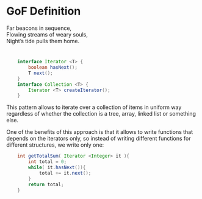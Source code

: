 # GoF Definition
Far beacons in sequence,  
Flowing streams of weary souls,  
Night’s tide pulls them home.  
#
```java
    interface Iterator <T> {
        boolean hasNext();
        T next();
    }
    interface Collection <T> {
        Iterator <T> createIterator();
    }
```
This pattern allows to iterate over a collection of items in
uniform way regardless of whether the collection is a tree,
array, linked list or something else.

One of the benefits of this approach is that it allows to write
functions that depends on the iterators only, so instead of writing
different functions for different structures, we write only one:
```java
    int getTotalSum( Iterator <Integer> it ){
        int total = 0;
        while( it.hasNext()){
            total += it.next();
        }
        return total;
    }
```
